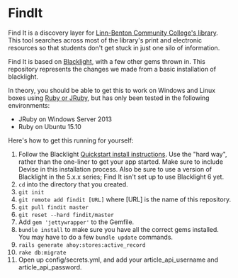 # FindIt

Find It is a discovery layer for [Linn-Benton Community College's library](http://library.linnbenton.edu/).  This tool searches across most of the library's print and electronic resources so that students don't get stuck in just one silo of information.

Find It is based on [Blacklight](http://projectblacklight.org/), with a few other gems thrown in.  This repository represents the changes we made from a basic installation of blacklight.

In theory, you should be able to get this to work on Windows and Linux boxes using [Ruby or JRuby](https://github.com/sandbergja/discovery_layer/issues/60), but has only been tested in the following environments:

* JRuby on Windows Server 2013
* Ruby on Ubuntu 15.10

Here's how to get this running for yourself:

1. Follow the Blacklight [Quickstart install instructions](https://github.com/projectblacklight/blacklight/wiki/Quickstart).  Use the "hard way", rather than the one-liner to get your app started.  Make sure to include Devise in this installation process.  Also be sure to use a version of Blacklight in the 5.x.x series; Find It isn't set up to use Blacklight 6 yet.
2. `cd` into the directory that you created.
4. `git init`
5. `git remote add findit [URL]` where [URL] is the name of this repository.
6. `git pull findit master`
7. `git reset --hard findit/master`
8. Add `gem 'jettywrapper'` to the Gemfile.
8. `bundle install` to make sure you have all the correct gems installed.  You may have to do a few `bundle update` commands.
10. `rails generate ahoy:stores:active_record`
11. `rake db:migrate`
12. Open up config/secrets.yml, and add your article_api_username and article_api_password.
